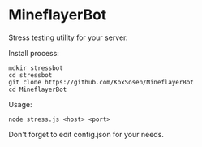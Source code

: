 # MineflayerBot

Stress testing utility for your server.

Install process:

```
mdkir stressbot
cd stressbot
git clone https://github.com/KoxSosen/MineflayerBot
cd MineflayerBot
```

Usage:

```
node stress.js <host> <port>
```

Don't forget to edit config.json for your needs.